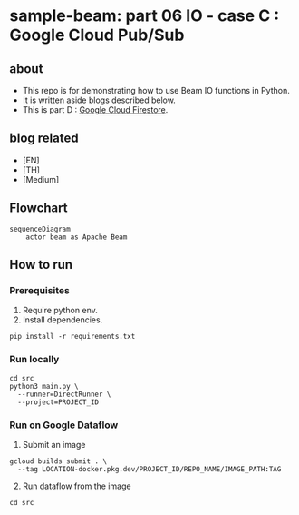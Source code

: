 # sample-beam: part 06 IO - case C : Google Cloud Pub/Sub

## about

- This repo is for demonstrating how to use Beam IO functions in Python.
- It is written aside blogs described below.
- This is part D : [Google Cloud Firestore](https://firebase.google.com/docs/firestore).

## blog related

- [EN] []()
- [TH] []()
- [Medium] []()

## Flowchart

```mermaid
sequenceDiagram
    actor beam as Apache Beam
```

## How to run

### Prerequisites

1. Require python env.
2. Install dependencies.

```shell
pip install -r requirements.txt
```

### Run locally

```shell
cd src
python3 main.py \
  --runner=DirectRunner \
  --project=PROJECT_ID
```

### Run on Google Dataflow

1. Submit an image

```shell
gcloud builds submit . \
  --tag LOCATION-docker.pkg.dev/PROJECT_ID/REPO_NAME/IMAGE_PATH:TAG
```

2. Run dataflow from the image

```shell
cd src

```
